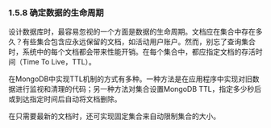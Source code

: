 ### 1.5.8 确定数据的生命周期

设计数据库时，最容易忽视的一个方面是数据的生命周期。文档应在集合中存在多久？有些集合包含应永远保留的文档，如活动用户账户。然而，别忘了查询集合时，系统中的每个文档都会带来性能开销。在每个集合中，都应指定文档的存活时间（Time To Live，TTL）。

在MongoDB中实现TTL机制的方式有多种。一种方法是在应用程序中实现对旧数据进行监视和清理的代码；另一种方法对集合设置MongoDB TTL，指定多少秒后或到达指定时间后自动将文档删除。

在只需要最新的文档时，还可实现固定集合来自动限制集合的大小。

